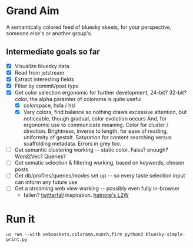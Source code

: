# Grand Aim
A semantically colored feed of bluesky skeets, for your perspective, someone else's or another group's.

## Intermediate goals so far
- [x] Visualize bluesky data.
- [x] Read from jetstream
- [x] Extract interesting fields
- [x] Filter by commit/post type
- [x] Get color selection ergonomic for further development, 24-bit? 32-bit? color, the alpha paramter of colorama is quite useful
  - [x] colorspace, hsla / hsl
  - [x] Vary colors, find balance so nothing draws excessive attention, but noticeable, though gradual, color evolution occurs
        And, for ergonomic use to communicate meaning. Color for cluster / direction. Brightness, inverse to length, for ease of reading, uniformity of gestalt. Saturation for content searching versus scaffolding metadata. Errors in grey too.
- [ ] Get semantic clustering working -- static color. Faiss? enough?  Word2Vec? Queries?
- [ ] Get sematic selection & filtering working, based on keywords, chosen posts
- [ ] Get db/profiles/queries/modes set up -- so every taste selection input can inform any future use
- [ ] Get a streaming web view working -- possibly even fully in-browser
  - fallen? [twitterfall](https://twitterfall.com) inspiration. [hatnote's L2W](https://l2w.hatnote.com)

# Run it
```
uv run --with websockets,colorama,munch,fire python3 bluesky-simple-print.py
```
